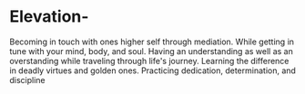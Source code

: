 # Elevation-
Becoming in touch with ones higher self through mediation. While getting in tune with your mind, body, and soul. Having an understanding as well as an overstanding while traveling through life's journey. Learning the difference in deadly virtues and golden ones. Practicing dedication, determination, and discipline 
